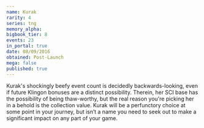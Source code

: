 ```yaml
---
name: Kurak
rarity: 4
series: tng
memory_alpha:
bigbook_tier: 8
events: 23
in_portal: true
date: 08/09/2016
obtained: Post-Launch
mega: false
published: true
---
```


Kurak's shockingly beefy event count is decidedly backwards-looking, even if future Klingon bonuses are a distinct possibility. Therein, her SCI base has the possibility of being thaw-worthy, but the real reason you're picking her in a behold is the collection value. Kurak will be a perfunctory choice at some point in your journey, but isn’t a name you need to seek out to make a significant impact on any part of your game.

